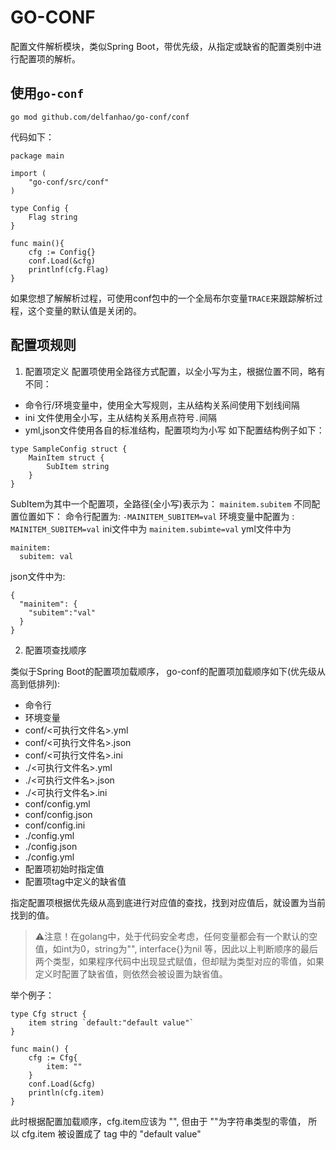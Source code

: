 # GO-CONF

配置文件解析模块，类似Spring Boot，带优先级，从指定或缺省的配置类别中进行配置项的解析。


## 使用``go-conf``
``go mod github.com/delfanhao/go-conf/conf``

代码如下：
```
package main

import (
	"go-conf/src/conf"
)

type Config {
    Flag string
}

func main(){
    cfg := Config{}
	conf.Load(&cfg)
	printlnf(cfg.Flag)
}
```
如果您想了解解析过程，可使用conf包中的一个全局布尔变量``TRACE``来跟踪解析过程，这个变量的默认值是关闭的。

## 配置项规则 
1. 配置项定义
   配置项使用全路径方式配置，以全小写为主，根据位置不同，略有不同：
- 命令行/环境变量中，使用全大写规则，主从结构关系间使用下划线间隔
- ini 文件使用全小写，主从结构关系用点符号``.``间隔
- yml,json文件使用各自的标准结构，配置项均为小写
如下配置结构例子如下：
```
type SampleConfig struct {
    MainItem struct {
        SubItem string
    }
}
```
SubItem为其中一个配置项，全路径(全小写)表示为： ``mainitem.subitem``
不同配置位置如下：
命令行配置为: ``-MAINITEM_SUBITEM=val``
环境变量中配置为 :  ``MAINITEM_SUBITEM=val``
ini文件中为 ``mainitem.subimte=val``
yml文件中为
```
mainitem:
  subitem: val
```
json文件中为:
```
{
  "mainitem": {
    "subitem":"val"
  }
}
```

2. 配置项查找顺序

类似于Spring Boot的配置项加载顺序， go-conf的配置项加载顺序如下(优先级从高到低排列):  
- 命令行  
- 环境变量  
- conf/<可执行文件名>.yml  
- conf/<可执行文件名>.json  
- conf/<可执行文件名>.ini  
- ./<可执行文件名>.yml  
- ./<可执行文件名>.json  
- ./<可执行文件名>.ini  
- conf/config.yml  
- conf/config.json  
- conf/config.ini  
- ./config.yml  
- ./config.json  
- ./config.yml  
- 配置项初始时指定值  
- 配置项tag中定义的缺省值  

指定配置项根据优先级从高到底进行对应值的查找，找到对应值后，就设置为当前找到的值。

> ⚠️注意！在golang中，处于代码安全考虑，任何变量都会有一个默认的空值，如int为0，string为"", interface{}为nil
> 等，因此以上判断顺序的最后两个类型，如果程序代码中出现显式赋值，但却赋为类型对应的零值，如果定义时配置了缺省值，则依然会被设置为缺省值。

举个例子：
```
type Cfg struct {
    item string `default:"default value"`
}

func main() {
    cfg := Cfg{
        item: ""
    }
    conf.Load(&cfg)
    println(cfg.item)
}
```
此时根据配置加载顺序，cfg.item应该为 "", 但由于 ""为字符串类型的零值， 
所以 cfg.item 被设置成了 tag 中的 "default value"

